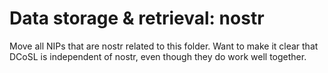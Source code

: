 Data storage & retrieval: nostr
=====

Move all NIPs that are nostr related to this folder. Want to make it clear that DCoSL is independent of nostr, even though they do work well together.
